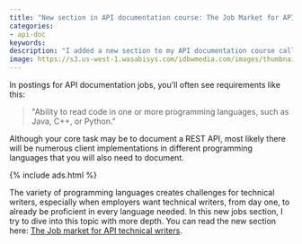 ```yaml
---
title: "New section in API documentation course: The Job Market for API technical Writers"
categories:
- api-doc
keywords:
description: "I added a new section to my API documentation course called The Job Market for API technical Writers. In this section, I try to elaborate on why knowledge of programming is often listed as a requirement in API documentation jobs, even if you're mainly documenting a REST API."
image: https://s3.us-west-1.wasabisys.com/idbwmedia.com/images/thumbnails/jobreqstechwritersapi.png
---
```


In postings for API documentation jobs, you'll often see requirements like this:

>"Ability to read code in one or more programming languages, such as Java, C++, or Python."

Although your core task may be to document a REST API, most likely there will be numerous client implementations in different programming languages that you will also need to document.

{% include ads.html %}

The variety of programming languages creates challenges for technical writers, especially when employers want technical writers, from day one, to already be proficient in every language needed. In this new jobs section, I try to dive into this topic with more depth. You can read the new section here: [The Job market for API technical writers](https://idratherbewriting.com/jobapis_overview/).
